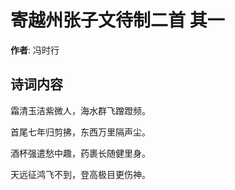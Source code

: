 # 寄越州张子文待制二首  其一

**作者**: 冯时行

## 诗词内容

霜清玉洁紫微人，海水群飞蹭蹬频。

首尾七年归剪拂，东西万里隔声尘。

酒杯强遣愁中趣，药裹长随健里身。

天远征鸿飞不到，登高极目更伤神。

